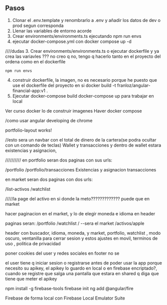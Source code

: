 
## Pasos

1. Clonar el .env.template y renombrarlo a .env y añadir los datos de dev o prod segun corresponda
2. Llenar las variables de entorno acorde
3. Crear environments/environments.ts ejecutando npm run envs
4. ejecutar docker-compose.yml con docker compose up -d







////dudas
3. Crear environments/environments.ts o ejecutar dockerfile y ya crea las variavles ??? no creo q no, tengo q hacerlo tanto en el proyecto del ordena como en el dockerfile

```
npm run envs
```

4. construir dockerfile, la imagen, no es necesario porque he puesto que use el dockerfile del proyecto en si
    docker build -t franloz/angular-financial-app:v1 .
5. Ejecutar docker-compose build
            docker-compose up
    para trabajar en local

Ver curso docker lo de construir imagenes
Haver docker compose

/como usar angular developing de chrome


<p>portfolio-layout works!</p>
//esto sera un navbar con el total de dinero de la cartera(se podra ocultar con un comando de teclas) Wallet y transacciones y dentro de wallet estara existencias y asignacion,

//////////
en portfolio seran dos paginas con sus urls:

/portfolio                               /portfolio/transacciones
Existencias y asignacion                 transacciones



en market seran dos paginas con dos urls:

/list-activos                                 /watchlist



/////la page del activo en si donde la meto????????????? puede que en market






hacer paginacion en el market, y lo de elegir moneda e idioma en header

paginas seran:
/portfolio
/watchlist
/   --sera el market
/activos/apple


header con buscador, idioma, moneda, y market, portfolio, watchlist , modo oscuro, ventanilla para cerrar sesion y estos ajustes en movil, terminos de uso , politica de privacidad

poner cookies del user y redes sociales en footer no se




el user tiene q iniciar sesion o registrarse antes de poder usar la app porque necesito su apikey, el apikey lo guardo en local o en firebase encriptado?, cuando se registre que salga una pantalla que estara en shared q diga que tiene que meter el apikey


npm install -g firebase-tools
firebase init
ng add @angular/fire




Firebase de forma local con Firebase Local Emulator Suite
